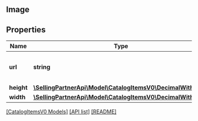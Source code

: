## Image

## Properties

Name | Type | Description | Notes
------------ | ------------- | ------------- | -------------
**url** | **string** | The image URL attribute of the item. | [optional]
**height** | [**\SellingPartnerApi\Model\CatalogItemsV0\DecimalWithUnits**](DecimalWithUnits.md) |  | [optional]
**width** | [**\SellingPartnerApi\Model\CatalogItemsV0\DecimalWithUnits**](DecimalWithUnits.md) |  | [optional]

[[CatalogItemsV0 Models]](../) [[API list]](../../Api) [[README]](../../../README.md)
